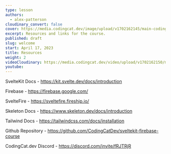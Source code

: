 ```yaml
---
type: lesson
authors:
  - alex-patterson
cloudinary_convert: false
cover: https://media.codingcat.dev/image/upload/v1702162145/main-codingcatdev-photo/courses/sveltekit-firebase/sveltekit-firebase-resources/sveltekit-firebase-resources.png
excerpt: Resources and links for the course.
published: draft
slug: welcome
start: April 17, 2023
title: Resources
weight: 2
videoCloudinary: https://media.codingcat.dev/video/upload/v1702162150/main-codingcatdev-photo/courses/sveltekit-firebase/sveltekit-firebase-resources/sveltekit-firebase-resources.mp4
youtube:
---
```


SvelteKit Docs - https://kit.svelte.dev/docs/introduction

Firebase - https://firebase.google.com/

SvelteFire - https://sveltefire.fireship.io/

Skeleton Docs - https://www.skeleton.dev/docs/introduction

Tailwind Docs - https://tailwindcss.com/docs/installation

Github Repository - https://github.com/CodingCatDev/sveltekit-firebase-course

CodingCat.dev Discord - https://discord.com/invite/fRJTRjR

